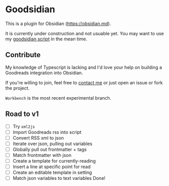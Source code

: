# Goodsidian

This is a plugin for Obsidian (https://obsidian.md).

It is currently under construction and not usuable yet. You may want to use my [goodsidian script](https://github.com/selfire1/goodsidian) in the mean time.

## Contribute
My knowledge of Typescript is lacking and I'd love your help on building a Goodreads integration into Obsidian.

If you're willing to join, feel free to [contact me](https://joschuasgarden.com/Contact+me) or just open an issue or fork the project.

`Workbench` is the most recent experimental branch.

## Road to v1
- [ ] Try `xml2js`
- [ ] Import Goodreads rss into script
- [ ] Convert RSS xml to json
- [ ] Iterate over json, pulling out variables
- [ ] Globally pull out frontmatter + tags
- [ ] Match frontmatter with json
- [ ] Create a template for currently-reading
- [ ] Insert a line at specific point for read
- [ ] Create an editable template in setting
- [ ] Match json variables to text variables
Done!